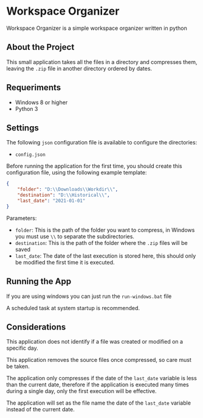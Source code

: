  # Workspace Organizer

Workspace Organizer is a simple workspace organizer written in python

## About the Project

This small application takes all the files in a directory and compresses them, leaving the `.zip` file in another directory ordered by dates.

## Requeriments

- Windows 8 or higher
- Python 3

## Settings

The following `json` configuration file is available to configure the directories:

- `config.json`

Before running the application for the first time, you should create this configuration file, using the following example template:

```json
{
    "folder": "D:\\Downloads\\Workdir\\",
    "destination": "D:\\Historical\\",
    "last_date": "2021-01-01"
}
```

Parameters:

- `folder`: This is the path of the folder you want to compress, in Windows you must use `\\` to separate the subdirectories.
- `destination`: This is the path of the folder where the `.zip` files will be saved
- `last_date`: The date of the last execution is stored here, this should only be modified the first time it is executed.

## Running the App

If you are using windows you can just run the `run-windows.bat` file

A scheduled task at system startup is recommended.

## Considerations

This application does not identify if a file was created or modified on a specific day.

This application removes the source files once compressed, so care must be taken.

The application only compresses if the date of the `last_date` variable is less than the current date, therefore if the application is executed many times during a single day, only the first execution will be effective.

The application will set as the file name the date of the `last_date` variable instead of the current date.